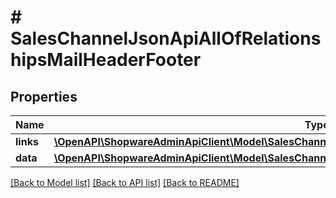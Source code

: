 # # SalesChannelJsonApiAllOfRelationshipsMailHeaderFooter

## Properties

Name | Type | Description | Notes
------------ | ------------- | ------------- | -------------
**links** | [**\OpenAPI\ShopwareAdminApiClient\Model\SalesChannelJsonApiAllOfRelationshipsMailHeaderFooterLinks**](SalesChannelJsonApiAllOfRelationshipsMailHeaderFooterLinks.md) |  | [optional]
**data** | [**\OpenAPI\ShopwareAdminApiClient\Model\SalesChannelJsonApiAllOfRelationshipsMailHeaderFooterData**](SalesChannelJsonApiAllOfRelationshipsMailHeaderFooterData.md) |  | [optional]

[[Back to Model list]](../../README.md#models) [[Back to API list]](../../README.md#endpoints) [[Back to README]](../../README.md)

